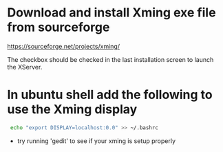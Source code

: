# Download and install Xming exe file from sourceforge

https://sourceforge.net/projects/xming/

The checkbox should be checked in the last installation screen to launch the XServer. 


# In ubuntu shell add the following to use the Xming display 

```bash
 echo "export DISPLAY=localhost:0.0" >> ~/.bashrc
```
- try running 'gedit' to see if your xming is setup properly
